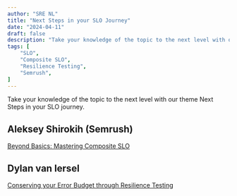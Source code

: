```yaml
---
author: "SRE NL"
title: "Next Steps in your SLO Journey"
date: "2024-04-11"
draft: false
description: "Take your knowledge of the topic to the next level with our theme Next Steps in your SLO journey."
tags: [
    "SLO",
    "Composite SLO",
    "Resilience Testing",
    "Semrush",
]
---
```

Take your knowledge of the topic to the next level with our theme Next Steps in your SLO journey.

## Aleksey Shirokih (Semrush)

[Beyond Basics: Mastering Composite SLO](./files/composite_slo.pdf)

## Dylan van Iersel

[Conserving your Error Budget through Resilience Testing](./files/resilience_testing.pdf)

